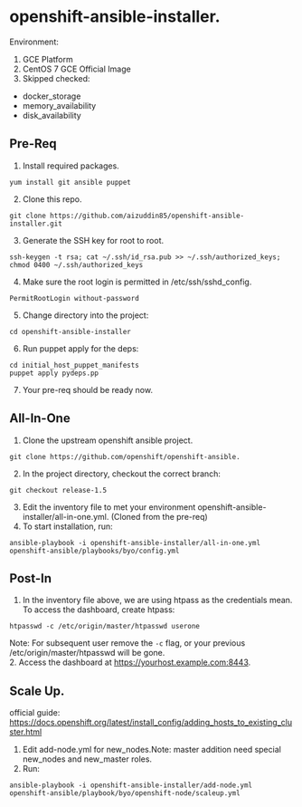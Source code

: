 # openshift-ansible-installer.
Environment:  
1. GCE Platform  
2. CentOS 7 GCE Official Image 
3. Skipped checked:  
 - docker_storage
 - memory_availability
 - disk_availability


## Pre-Req  
1. Install required packages.  
```
yum install git ansible puppet  
```  
2. Clone this repo.
```
git clone https://github.com/aizuddin85/openshift-ansible-installer.git  
```
3. Generate the SSH key for root to root.
```
ssh-keygen -t rsa; cat ~/.ssh/id_rsa.pub >> ~/.ssh/authorized_keys; chmod 0400 ~/.ssh/authorized_keys
```  
4. Make sure the root login is permitted in /etc/ssh/sshd_config. 
```
PermitRootLogin without-password
```
5. Change directory into the project:
```
cd openshift-ansible-installer  
``` 
6. Run puppet apply for the deps:
```
cd initial_host_puppet_manifests
puppet apply pydeps.pp
```  
7. Your pre-req should be ready now.

## All-In-One
1. Clone the upstream openshift ansible project.
```
git clone https://github.com/openshift/openshift-ansible. 
```  
2. In the project directory, checkout the correct branch: 
```
git checkout release-1.5
```
3. Edit the inventory file to met your environment openshift-ansible-installer/all-in-one.yml. (Cloned from the pre-req)
4. To start installation, run: 
```
ansible-playbook -i openshift-ansible-installer/all-in-one.yml openshift-ansible/playbooks/byo/config.yml
```

## Post-In
1. In the inventory file above, we are using htpass as the credentials mean. To access the dashboard, create htpass:
```
htpasswd -c /etc/origin/master/htpasswd userone
```
Note: For subsequent user remove the `-c` flag, or your previous /etc/origin/master/htpasswd will be gone.  
2. Access the dashboard at https://yourhost.example.com:8443.  



## Scale Up. 
official guide: https://docs.openshift.org/latest/install_config/adding_hosts_to_existing_cluster.html 

1. Edit add-node.yml for new_nodes.Note: master addition need special new_nodes and new_master roles.  
2. Run:  
```
ansible-playbook -i openshift-ansible-installer/add-node.yml openshift-ansible/playbook/byo/openshift-node/scaleup.yml
```



